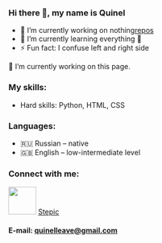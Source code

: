 ### Hi there 👋, my name is Quinel

- 🔭 I’m currently working on nothing[repos]
- 🌱 I’m currently learning everything 🤣
- ⚡ Fun fact: I confuse left and right side

🔭 I’m currently working on this page.

### My skills:
* Hard skills: Python, HTML, CSS

### Languages:

* 🇷🇺 Russian – native
* 🇬🇧 English – low-intermediate level

### Connect with me:
[<img src="https://www.logo.wine/a/logo/Telegram_(software)/Telegram_(software)-Logo.wine.svg" width="55">][telegram]
[Stepic](https://stepik.org/users/364922219)

#### E-mail: quinelleave@gmail.com


[telegram]: https://t.me/Qnl_0
[repos]: #
